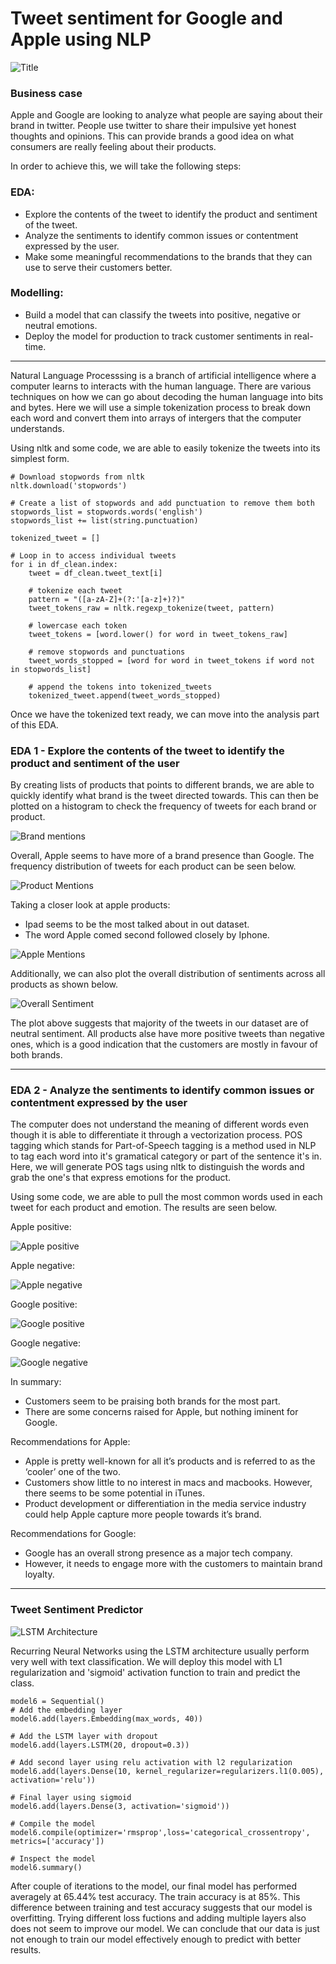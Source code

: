 # Tweet sentiment for Google and Apple using NLP

![Title](https://github.com/dicchyant84/NLP-of-tweet-sentiment-for-Google-and-Apple/blob/main/Images/Title.jpg)

### Business case

Apple and Google are looking to analyze what people are saying about their brand in twitter. People use twitter to share their impulsive yet honest thoughts and opinions. This can provide brands a good idea on what consumers are really feeling about their products. 

In order to achieve this, we will take the following steps:

### EDA:
* Explore the contents of the tweet to identify the product and sentiment of the tweet.
* Analyze the sentiments to identify common issues or contentment expressed by the user.
* Make some meaningful recommendations to the brands that they can use to serve their customers better.

### Modelling:
* Build a model that can classify the tweets into positive, negative or neutral emotions.
* Deploy the model for production to track customer sentiments in real-time.

------------------------------------------------------------------------------------------------

Natural Language Processsing is a branch of artificial intelligence where a computer learns to interacts with the human language. There are various techniques on how we can go about decoding the human language into bits and bytes. Here we will use a simple tokenization process to break down each word and convert them into arrays of intergers that the computer understands.

Using nltk and some code, we are able to easily tokenize the tweets into its simplest form.

```
# Download stopwords from nltk
nltk.download('stopwords')

# Create a list of stopwords and add punctuation to remove them both
stopwords_list = stopwords.words('english')
stopwords_list += list(string.punctuation)

tokenized_tweet = []

# Loop in to access individual tweets
for i in df_clean.index:
    tweet = df_clean.tweet_text[i]
        
    # tokenize each tweet
    pattern = "([a-zA-Z]+(?:'[a-z]+)?)"
    tweet_tokens_raw = nltk.regexp_tokenize(tweet, pattern)
        
    # lowercase each token
    tweet_tokens = [word.lower() for word in tweet_tokens_raw]
        
    # remove stopwords and punctuations
    tweet_words_stopped = [word for word in tweet_tokens if word not in stopwords_list] 
    
    # append the tokens into tokenized_tweets
    tokenized_tweet.append(tweet_words_stopped)
```
Once we have the tokenized text ready, we can move into the analysis part of this EDA.

### EDA 1 -  Explore the contents of the tweet to identify the product and sentiment of the user

By creating lists of products that points to different brands, we are able to quickly identify what brand is the tweet directed towards. This can then be plotted on a histogram to check the frequency of tweets for each brand or product.

![Brand mentions](https://github.com/dicchyant84/NLP-of-tweet-sentiment-for-Google-and-Apple/blob/main/Images/Brand_Mentions.jpg)

Overall, Apple seems to have more of a brand presence than Google.
The frequency distribution of tweets for each product can be seen below.

![Product Mentions](https://github.com/dicchyant84/NLP-of-tweet-sentiment-for-Google-and-Apple/blob/main/Images/Product_mentions.jpg)

Taking a closer look at apple products:
* Ipad seems to be the most talked about in out dataset.
* The word Apple comed second followed closely by Iphone.

![Apple Mentions](https://github.com/dicchyant84/NLP-of-tweet-sentiment-for-Google-and-Apple/blob/main/Images/Apple_Mentions.jpg)

Additionally, we can also plot the overall distribution of sentiments across all products as shown below.

![Overall Sentiment](https://github.com/dicchyant84/NLP-of-tweet-sentiment-for-Google-and-Apple/blob/main/Images/Sentiment_distribution.jpg)

The plot above suggests that majority of the tweets in our dataset are of neutral sentiment. All products alse have more positive tweets than negative ones, which is a good indication that the customers are mostly in favour of both brands.

-------------------------------------------------------------------------------------------------------------

### EDA 2 - Analyze the sentiments to identify common issues or contentment expressed by the user

The computer does not understand the meaning of different words even though it is able to differentiate it through a vectorization process. POS tagging which stands for Part-of-Speech tagging is a method used in NLP to tag each word into it's gramatical category or part of the sentence it's in. Here, we will generate POS tags using nltk to distinguish the words and grab the one's that express emotions for the product.

Using some code, we are able to pull the most common words used in each tweet for each product and emotion.
The results are seen below.

Apple positive:

![Apple positive](https://github.com/dicchyant84/NLP-of-tweet-sentiment-for-Google-and-Apple/blob/main/Images/apple_postive_wordcloud.jpg)

Apple negative:

![Apple negative](https://github.com/dicchyant84/NLP-of-tweet-sentiment-for-Google-and-Apple/blob/main/Images/apple_negative_wordcloud.jpg)

Google positive:

![Google positive](https://github.com/dicchyant84/NLP-of-tweet-sentiment-for-Google-and-Apple/blob/main/Images/google_positive_wordcloud.jpg)

Google negative:

![Google negative](https://github.com/dicchyant84/NLP-of-tweet-sentiment-for-Google-and-Apple/blob/main/Images/google_negative_wordcloud.jpg)

In summary:
* Customers seem to be praising both brands for the most part. 
* There are some concerns raised for Apple, but nothing iminent for Google.

Recommendations for Apple:

* Apple is pretty well-known for all it’s products and is referred to as the ‘cooler’ one of the two.
* Customers show little to no interest in macs and macbooks. However, there seems to be some potential in iTunes.
* Product development or differentiation in the media service industry could help Apple capture more people towards it’s brand.

Recommendations for Google:

* Google has an overall strong presence as a major tech company.
* However, it needs to engage more with the customers to maintain brand loyalty.

----------------------------------------------------------------------------------------------------------

### Tweet Sentiment Predictor

![LSTM Architecture](https://github.com/dicchyant84/NLP-of-tweet-sentiment-for-Google-and-Apple/blob/main/Images/Architecture-EncoderDecoder_v2-1080x453.png)

Recurring Neural Networks using the LSTM architecture usually perform very well with text classification. We will deploy this model with L1 regularization and 'sigmoid' activation function to train and predict the class.

```
model6 = Sequential()
# Add the embedding layer
model6.add(layers.Embedding(max_words, 40))

# Add the LSTM layer with dropout
model6.add(layers.LSTM(20, dropout=0.3)) 

# Add second layer using relu activation with l2 regularization
model6.add(layers.Dense(10, kernel_regularizer=regularizers.l1(0.005), activation='relu'))

# Final layer using sigmoid
model6.add(layers.Dense(3, activation='sigmoid'))

# Compile the model
model6.compile(optimizer='rmsprop',loss='categorical_crossentropy', metrics=['accuracy'])

# Inspect the model
model6.summary()
```

After couple of iterations to the model, our final model has performed averagely at 65.44% test accuracy. The train accuracy is at 85%. This difference between training and test accuracy suggests that our model is overfitting. Trying different loss fuctions and adding multiple layers also does not seem to improve our model. We can conclude that our data is just not enough to train our model effectively enough to predict with better results.
